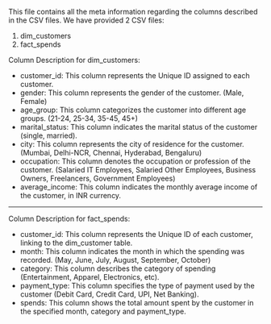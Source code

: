 This file contains all the meta information regarding the columns described in the CSV files. We have provided 2 CSV files:
1. dim_customers
2. fact_spends


Column Description for dim_customers:
- customer_id: This column represents the Unique ID assigned to each customer.
- gender: This column represents the gender of the customer. (Male, Female)
- age_group: This column categorizes the customer into different age groups. (21-24, 25-34, 35-45, 45+)
- marital_status: This column indicates the marital status of the customer (single, married).
- city: This column represents the city of residence for the customer. (Mumbai, Delhi-NCR, Chennai, Hyderabad, Bengaluru)
- occupation: This column denotes the occupation or profession of the customer. (Salaried IT Employees, Salaried Other Employees, Business Owners, Freelancers, Government Employees)
- average_income: This column indicates the monthly average income of the customer, in INR currency.


*******************************************

Column Description for fact_spends:
- customer_id: This column represents the Unique ID of each customer, linking to the dim_customer table.
- month: This column indicates the month in which the spending was recorded. (May, June, July, August, September, October)
- category: This column describes the category of spending (Entertainment, Apparel, Electronics, etc).
- payment_type: This column specifies the type of payment used by the customer (Debit Card, Credit Card, UPI, Net Banking).
- spends: This column shows the total amount spent by the customer in the specified month, category and payment_type.
